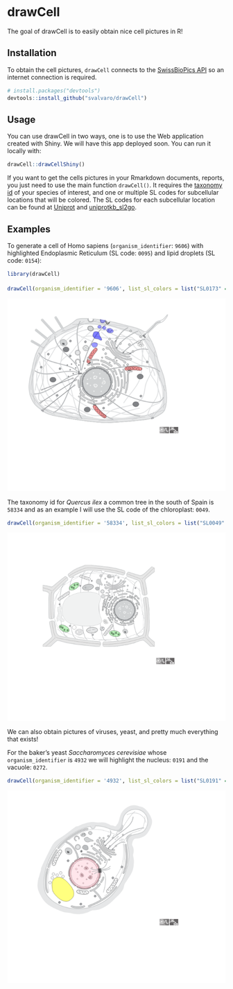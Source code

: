 
<!-- README.md is generated from README.Rmd. Please edit that file -->

# drawCell

<!-- badges: start -->
<!-- badges: end -->

The goal of drawCell is to easily obtain nice cell pictures in R!

## Installation

To obtain the cell pictures, `drawCell` connects to the [SwissBioPics
API](https://www.swissbiopics.org/) so an internet connection is
required.

``` r
# install.packages("devtools")
devtools::install_github("svalvaro/drawCell")
```

## Usage

You can use drawCell in two ways, one is to use the Web application
created with Shiny. We will have this app deployed soon. You can run it
locally with:

``` r
drawCell::drawCellShiny()
```

If you want to get the cells pictures in your Rmarkdown documents,
reports, you just need to use the main function `drawCell()`. It
requires the [taxonomy id](https://www.ncbi.nlm.nih.gov/taxonomy/) of
your species of interest, and one or multiple SL codes for subcellular
locations that will be colored. The SL codes for each subcellular
location can be found at [Uniprot](https://www.uniprot.org/docs/subcell)
and
[uniprotkb_sl2go](http://current.geneontology.org/ontology/external2go/uniprotkb_sl2go).

## Examples

To generate a cell of Homo sapiens (`organism_identifier`: `9606`) with
highlighted Endoplasmic Reticulum (SL code: `0095`) and lipid droplets
(SL code: `0154`):

``` r
library(drawCell)

drawCell(organism_identifier = '9606', list_sl_colors = list("SL0173" = "red", "SL0101" = "blue"))
```

![](README_files/figure-gfm/animal_cell-1.png)<!-- -->

The taxonomy id for *Quercus ilex* a common tree in the south of Spain
is `58334` and as an example I will use the SL code of the chloroplast:
`0049`.

``` r
drawCell(organism_identifier = '58334', list_sl_colors = list("SL0049" = 'lightgreen'))
```

![](README_files/figure-gfm/plantcell-1.png)<!-- -->

We can also obtain pictures of viruses, yeast, and pretty much
everything that exists!

For the baker’s yeast *Saccharomyces cerevisiae* whose
`organism_identifier` is `4932` we will highlight the nucleus: `0191`
and the vacuole: `0272`.

``` r
drawCell(organism_identifier = '4932', list_sl_colors = list("SL0191" = "pink", "SL0272" = "yellow"))
```

![](README_files/figure-gfm/sacc2-1.png)<!-- -->

